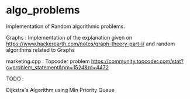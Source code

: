 algo_problems
=============

Implementation of Random algorithmic problems.

Graphs : Implementation of the explanation given on https://www.hackerearth.com/notes/graph-theory-part-i/ and random algorithms related to Graphs

marketing.cpp : Topcoder problem https://community.topcoder.com/stat?c=problem_statement&pm=1524&rd=4472

TODO :

Dijkstra's Algorithm using Min Priority Queue